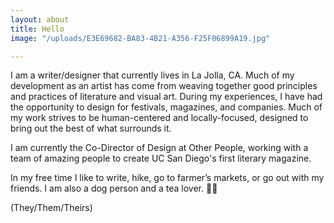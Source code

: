 ```yaml
---
layout: about
title: Hello
image: "/uploads/E3E69682-BA83-4B21-A356-F25F06899A19.jpg"

---
```

I am a writer/designer that currently lives in La Jolla, CA. Much of my development as an artist has come from weaving together good principles and practices of literature and visual art. During my experiences, I have had the opportunity to design for festivals, magazines, and companies. Much of my work strives to be human-centered and locally-focused, designed to bring out the best of what surrounds it.

I am currently the Co-Director of Design at Other People, working with a team of amazing people to create UC San Diego's first literary magazine.

In my free time I like to write, hike, go to farmer’s markets, or go out with my friends. I am also a dog person and a tea lover. 🐶🍵

(They/Them/Theirs)